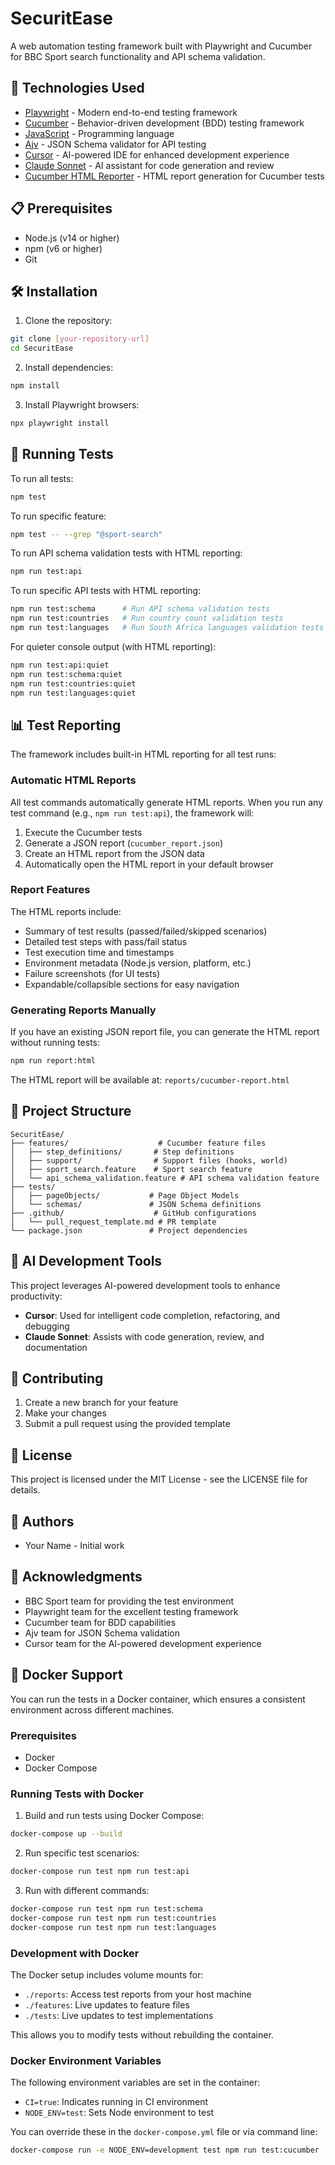 # SecuritEase

A web automation testing framework built with Playwright and Cucumber for BBC Sport search functionality and API schema validation.

## 🚀 Technologies Used

- [Playwright](https://playwright.dev/) - Modern end-to-end testing framework
- [Cucumber](https://cucumber.io/) - Behavior-driven development (BDD) testing framework
- [JavaScript](https://developer.mozilla.org/en-US/docs/Web/JavaScript) - Programming language
- [Ajv](https://ajv.js.org/) - JSON Schema validator for API testing
- [Cursor](https://cursor.sh/) - AI-powered IDE for enhanced development experience
- [Claude Sonnet](https://www.anthropic.com/claude) - AI assistant for code generation and review
- [Cucumber HTML Reporter](https://github.com/gkushang/cucumber-html-reporter) - HTML report generation for Cucumber tests

## 📋 Prerequisites

- Node.js (v14 or higher)
- npm (v6 or higher)
- Git

## 🛠️ Installation

1. Clone the repository:

```bash
git clone [your-repository-url]
cd SecuritEase
```

2. Install dependencies:

```bash
npm install
```

3. Install Playwright browsers:

```bash
npx playwright install
```

## 🧪 Running Tests

To run all tests:

```bash
npm test
```

To run specific feature:

```bash
npm test -- --grep "@sport-search"
```

To run API schema validation tests with HTML reporting:

```bash
npm run test:api
```

To run specific API tests with HTML reporting:

```bash
npm run test:schema      # Run API schema validation tests
npm run test:countries   # Run country count validation tests
npm run test:languages   # Run South Africa languages validation tests
```

For quieter console output (with HTML reporting):

```bash
npm run test:api:quiet
npm run test:schema:quiet
npm run test:countries:quiet
npm run test:languages:quiet
```

## 📊 Test Reporting

The framework includes built-in HTML reporting for all test runs:

### Automatic HTML Reports

All test commands automatically generate HTML reports. When you run any test command (e.g., `npm run test:api`), the framework will:

1. Execute the Cucumber tests
2. Generate a JSON report (`cucumber_report.json`)
3. Create an HTML report from the JSON data
4. Automatically open the HTML report in your default browser

### Report Features

The HTML reports include:

- Summary of test results (passed/failed/skipped scenarios)
- Detailed test steps with pass/fail status
- Test execution time and timestamps
- Environment metadata (Node.js version, platform, etc.)
- Failure screenshots (for UI tests)
- Expandable/collapsible sections for easy navigation

### Generating Reports Manually

If you have an existing JSON report file, you can generate the HTML report without running tests:

```bash
npm run report:html
```

The HTML report will be available at: `reports/cucumber-report.html`

## 📁 Project Structure

```
SecuritEase/
├── features/                    # Cucumber feature files
│   ├── step_definitions/       # Step definitions
│   ├── support/                # Support files (hooks, world)
│   ├── sport_search.feature    # Sport search feature
│   └── api_schema_validation.feature # API schema validation feature
├── tests/
│   ├── pageObjects/           # Page Object Models
│   └── schemas/               # JSON Schema definitions
├── .github/                    # GitHub configurations
│   └── pull_request_template.md # PR template
└── package.json               # Project dependencies
```

## 🤖 AI Development Tools

This project leverages AI-powered development tools to enhance productivity:

- **Cursor**: Used for intelligent code completion, refactoring, and debugging
- **Claude Sonnet**: Assists with code generation, review, and documentation

## 📝 Contributing

1. Create a new branch for your feature
2. Make your changes
3. Submit a pull request using the provided template

## 📄 License

This project is licensed under the MIT License - see the LICENSE file for details.

## 👥 Authors

- Your Name - Initial work

## 🙏 Acknowledgments

- BBC Sport team for providing the test environment
- Playwright team for the excellent testing framework
- Cucumber team for BDD capabilities
- Ajv team for JSON Schema validation
- Cursor team for the AI-powered development experience

## 🐳 Docker Support

You can run the tests in a Docker container, which ensures a consistent environment across different machines.

### Prerequisites

- Docker
- Docker Compose

### Running Tests with Docker

1. Build and run tests using Docker Compose:

```bash
docker-compose up --build
```

2. Run specific test scenarios:

```bash
docker-compose run test npm run test:api
```

3. Run with different commands:

```bash
docker-compose run test npm run test:schema
docker-compose run test npm run test:countries
docker-compose run test npm run test:languages
```

### Development with Docker

The Docker setup includes volume mounts for:

- `./reports`: Access test reports from your host machine
- `./features`: Live updates to feature files
- `./tests`: Live updates to test implementations

This allows you to modify tests without rebuilding the container.

### Docker Environment Variables

The following environment variables are set in the container:

- `CI=true`: Indicates running in CI environment
- `NODE_ENV=test`: Sets Node environment to test

You can override these in the `docker-compose.yml` file or via command line:

```bash
docker-compose run -e NODE_ENV=development test npm run test:cucumber
```
